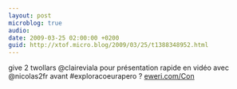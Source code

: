```yaml
---
layout: post
microblog: true
audio: 
date: 2009-03-25 02:00:00 +0200
guid: http://xtof.micro.blog/2009/03/25/t1388348952.html
---
```

give 2 twollars @claireviala pour présentation rapide en vidéo avec @nicolas2fr  avant #exploracoeurapero ?  [eweri.com/Con](http://eweri.com/Con)
